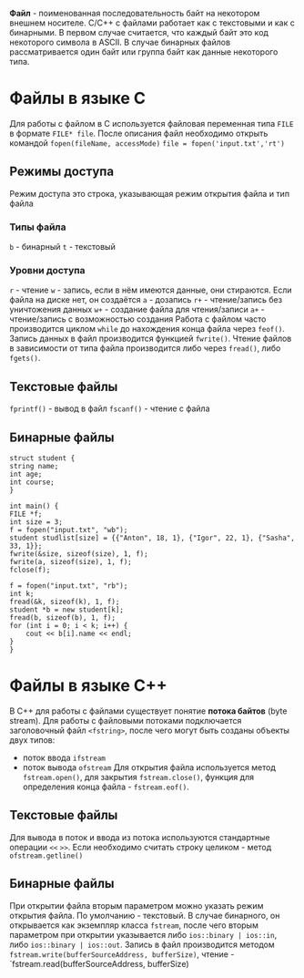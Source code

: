 **Файл** - поименованная последовательность байт на некотором внешнем носителе. C/C++ с файлами работает как с текстовыми и как с бинарными. В первом случае считается, что каждый байт это код некоторого символа в  ASCII. В случае бинарных файлов рассматривается один байт или группа байт как данные некоторого типа.
# Файлы в языке C
Для работы с файлом в C используется файловая переменная типа `FILE` в формате `FILE* file`. После описания файл необходимо открыть командой `fopen(fileName, accessMode)`
`file = fopen('input.txt','rt')`
## Режимы доступа
Режим доступа это строка, указывающая режим открытия файла и тип файла
### Типы файла
`b` - бинарный
`t` - текстовый
### Уровни доступа
`r` - чтение
`w` - запись, если в нём имеются данные, они стираются. Если файла на диске нет, он создаётся
`a` - дозапись
`r+` - чтение/запись без уничтожения данных
`w+` - создание файла для чтения/записи
`a+` - чтение/запись с возможностью создания
Работа с файлом часто производится циклом `while` до нахождения конца файла через `feof()`.  Запись данных в файл производится функцией `fwrite()`. Чтение файлов в зависимости от типа файла производится либо через `fread()`, либо `fgets()`.
## Текстовые файлы
`fprintf()` - вывод в файл
`fscanf()` - чтение с файла
## Бинарные файлы
```
struct student {
string name;
int age;
int course;
}

int main() {
FILE *f;
int size = 3;
f = fopen("input.txt", "wb");
student studlist[size] = {{"Anton", 18, 1}, {"Igor", 22, 1}, {"Sasha", 33, 1}};
fwrite(&size, sizeof(size), 1, f);
fwrite(a, sizeof(size), 1, f);
fclose(f);

f = fopen("input.txt", "rb");
int k;
fread(&k, sizeof(k), 1, f);
student *b = new student[k];
fread(b, sizeof(b), 1, f);
for (int i = 0; i < k; i++) {
	cout << b[i].name << endl;
}
}
```
# Файлы в языке С++
В C++ для работы с файлами существует понятие **потока байтов** (byte stream). Для работы с файловыми потоками подключается заголовочный файл `<fstring>`, после чего могут быть созданы объекты двух типов:
- поток ввода `ifstream`
- поток вывода `ofstream`
Для открытия файла используется метод `fstream.open()`,  для закрытия `fstream.close()`, функция для определения конца файла - `fstream.eof()`. 
## Текстовые файлы
Для вывода в поток и ввода из потока используются стандартные операции `<<` `>>`. Если необходимо считать строку целиком - метод `ofstream.getline()`
## Бинарные файлы
При открытии файла вторым параметром можно указать режим открытия файла. По умолчанию - текстовый. В случае бинарного, он открывается как экземпляр класса `fstream`, после чего вторым параметром при открытии указывается либо `ios::binary | ios::in`, либо `ios::binary | ios::out`. Запись в файл производится методом `fstream.write(bufferSourceAddress, bufferSize)`, чтение - `fstream.read(bufferSourceAddress, bufferSize)